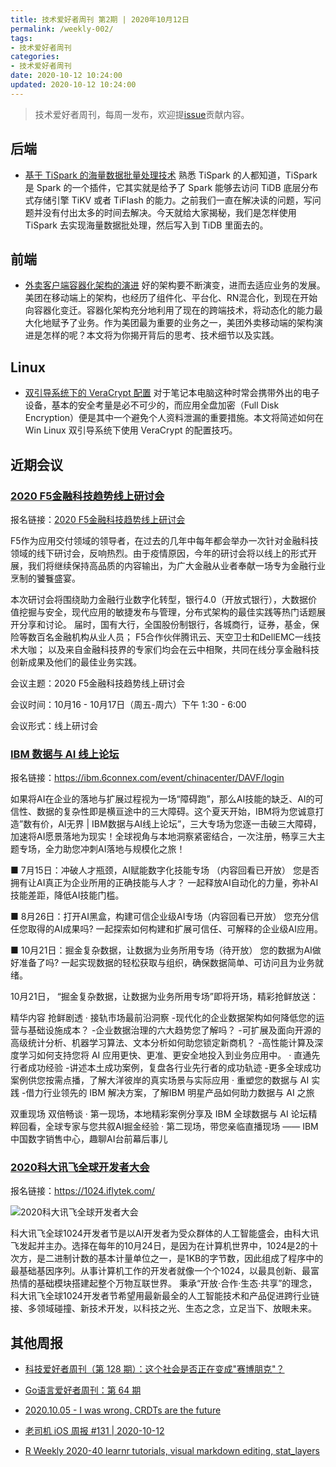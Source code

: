 ```yaml
---
title: 技术爱好者周刊 第2期 | 2020年10月12日
permalink: /weekly-002/
tags:
- 技术爱好者周刊
categories:
- 技术爱好者周刊
date: 2020-10-12 10:24:00
updated: 2020-10-12 10:24:00
---
```


> 技术爱好者周刊，每周一发布，欢迎提[issue](https://github.com/wangyonghong/yonghong-me/issues)贡献内容。

## 后端
- [基于 TiSpark 的海量数据批量处理技术](https://pingcap.com/blog-cn/mass-data-batch-processing-technology-based-on-tispark/)
熟悉 TiSpark 的人都知道，TiSpark 是 Spark 的一个插件，它其实就是给予了 Spark 能够去访问 TiDB 底层分布式存储引擎 TiKV 或者 TiFlash 的能力。之前我们一直在解决读的问题，写问题并没有付出太多的时间去解决。今天就给大家揭秘，我们是怎样使用 TiSpark 去实现海量数据批处理，然后写入到 TiDB 里面去的。

## 前端
- [外卖客户端容器化架构的演进](https://tech.meituan.com/2020/09/30/waimai-mobile-architecture-evolution.html)
好的架构要不断演变，进而去适应业务的发展。美团在移动端上的架构，也经历了组件化、平台化、RN混合化，到现在开始向容器化变迁。容器化架构充分地利用了现在的跨端技术，将动态化的能力最大化地赋予了业务。作为美团最为重要的业务之一，美团外卖移动端的架构演进是怎样的呢？本文将为你揭开背后的思考、技术细节以及实践。

## Linux
- [双引导系统下的 VeraCrypt 配置](https://linuxtoy.org/archives/veracrypt-configuration-tips-for-dualboot-system.html)
对于笔记本电脑这种时常会携带外出的电子设备，基本的安全考量是必不可少的，而应用全盘加密（Full Disk Encryption）便是其中一个避免个人资料泄漏的重要措施。本文将简述如何在 Win Linux 双引导系统下使用 VeraCrypt 的配置技巧。

<!-- more -->

## 近期会议

### [2020 F5金融科技趋势线上研讨会](http://www.f5chinanetworks.com/partner/wechat/datacenter/invite/activityDetails.asp?meetingid=76&trackingcode=f5community)

报名链接：[2020 F5金融科技趋势线上研讨会](http://www.f5chinanetworks.com/partner/wechat/datacenter/invite/activityDetails.asp?meetingid=76&trackingcode=f5community)

F5作为应用交付领域的领导者，在过去的几年中每年都会举办一次针对金融科技领域的线下研讨会，反响热烈。由于疫情原因，今年的研讨会将以线上的形式开展，我们将继续保持高品质的内容输出，为广大金融从业者奉献一场专为金融行业烹制的饕餮盛宴。

本次研讨会将围绕助力金融行业数字化转型，银行4.0（开放式银行），大数据价值挖掘与安全，现代应用的敏捷发布与管理，分布式架构的最佳实践等热门话题展开分享和讨论。 届时，国有大行，全国股份制银行，各城商行，证券，基金，保险等数百名金融机构从业人员； F5合作伙伴腾讯云、天空卫士和DellEMC一线技术大咖； 以及来自金融科技界的专家们均会在云中相聚，共同在线分享金融科技创新成果及他们的最佳业务实践。


  会议主题：2020 F5金融科技趋势线上研讨会

  会议时间：10月16 - 10月17日（周五-周六）下午 1:30 - 6:00

  会议形式：线上研讨会


### [IBM 数据与 AI 线上论坛](https://ibm.6connex.com/event/chinacenter/DAVF/login)

报名链接：https://ibm.6connex.com/event/chinacenter/DAVF/login

如果将AI在企业的落地与扩展过程视为一场“障碍跑”，那么AI技能的缺乏、AI的可信性、数据的复杂性即是横亘途中的三大障碍。这个夏天开始，IBM将为您诚意打造”数有价，AI无界 | IBM数据与AI线上论坛”，三大专场为您逐一击破三大障碍，加速将AI愿景落地为现实！全球视角与本地洞察紧密结合，一次注册，畅享三大主题专场，全力助您冲刺AI落地与规模化之旅！
 
■ 7月15日：冲破人才瓶颈，AI赋能数字化技能专场 （内容回看已开放）
   您是否拥有让AI真正为企业所用的正确技能与人才？
   一起释放AI自动化的力量，弥补AI技能差距，降低AI技能门槛。
 
■ 8月26日：打开AI黑盒，构建可信企业级AI专场（内容回看已开放）
   您充分信任您取得的AI成果吗? 
   一起探索如何构建和扩展可信任、可解释的企业级AI应用。
 
■ 10月21日：掘金复杂数据，让数据为业务所用专场（待开放）
   您的数据为AI做好准备了吗?
   一起实现数据的轻松获取与组织，确保数据简单、可访问且为业务就绪。
 
10月21日， “掘金复杂数据，让数据为业务所用专场”即将开场，精彩抢鲜放送：
 
精华内容 抢鲜剧透
· 接轨市场最前沿洞察
-现代化的企业数据架构如何降低您的运营与基础设施成本？
-企业数据治理的六大趋势您了解吗？ 
-可扩展及面向开源的高级统计分析、机器学习算法、文本分析如何助您锁定新商机？
-高性能计算及深度学习如何支持您将 AI 应用更快、更准、更安全地投入到业务应用中。
· 直通先行者成功经验
-讲述本土成功案例，复盘各行业先行者的成功轨迹
-更多全球成功案例供您按需点播，了解大洋彼岸的真实场景与实际应用
· 重塑您的数据与 AI 实践
-借力行业领先的 IBM 解决方案，了解IBM 明星产品如何助力数据与 AI 之旅
 
双重现场 双倍畅谈
· 第一现场，本地精彩案例分享及 IBM 全球数据与 AI 论坛精粹回看，全球专家与您共叙AI掘金经验
· 第二现场，带您亲临直播现场 —— IBM 中国数字销售中心，趣聊AI台前幕后事儿

### [2020科大讯飞全球开发者大会](https://1024.iflytek.com/)

报名链接：https://1024.iflytek.com/

![2020科大讯飞全球开发者大会](https://up-img.yonghong.tech/pic/2020/10/13-17-46-%E6%88%AA%E5%B1%8F2020-10-13%20%E4%B8%8B%E5%8D%885.46.37-XtozZN.png)

科大讯飞全球1024开发者节是以AI开发者为受众群体的人工智能盛会，由科大讯飞发起并主办。选择在每年的10月24日，是因为在计算机世界中，1024是2的十次方，是二进制计数的基本计量单位之一，是1KB的字节数，因此组成了程序中的最基础基因序列。从事计算机工作的开发者就像一个个1024，以最具创新、最富热情的基础模块搭建起整个万物互联世界。 秉承“开放·合作·生态·共享”的理念，科大讯飞全球1024开发者节希望用最新最全的人工智能技术和产品促进跨行业链接、多领域碰撞、新技术开发，以科技之光、生态之念，立足当下、放眼未来。


## 其他周报

- [科技爱好者周刊（第 128 期）：这个社会是否正在变成"赛博朋克"？](https://github.com/ruanyf/weekly/blob/master/docs/issue-128.md)

- [Go语言爱好者周刊：第 64 期](https://github.com/polaris1119/golangweekly/blob/master/docs/issue-064.md)

- [2020.10.05 - I was wrong. CRDTs are the future](https://github.com/zenany/weekly/blob/master/software/2020/1005.md)

- [老司机 iOS 周报 #131 | 2020-10-12](https://github.com/SwiftOldDriver/iOS-Weekly/blob/master/Reports/2020/%23131-2020.10.12.md)

- [R Weekly 2020-40 learnr tutorials, visual markdown editing, stat_layers](https://rweekly.org/2020-39.html)


